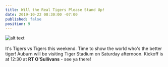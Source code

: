 ```yaml
---
title: Will the Real Tigers Please Stand Up!
date: 2019-10-22 08:30:00 -07:00
published: false
position: 9
---
```


![alt text](https://lsu-phoenix-alumni.github.io/assets/img/AuburnWatchParty.png)  
<br>
It's Tigers vs Tigers this weekend. Time to show the world who's the better tiger! Auburn will be visiting Tiger Stadium on Saturday afternoon. Kickoff is at 12:30 at **RT O'Sullivans** - see ya there!  